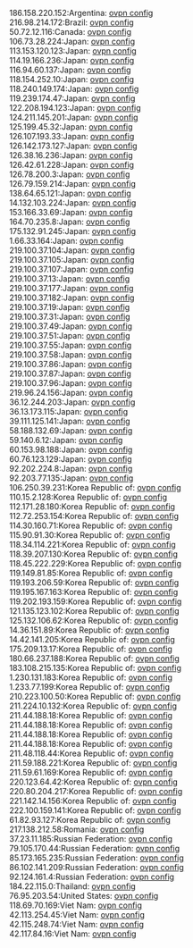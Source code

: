 186.158.220.152:Argentina: [ovpn config](vpn/186_158_220_152.ovpn)  
216.98.214.172:Brazil: [ovpn config](vpn/216_98_214_172.ovpn)  
50.72.12.116:Canada: [ovpn config](vpn/50_72_12_116.ovpn)  
106.73.28.224:Japan: [ovpn config](vpn/106_73_28_224.ovpn)  
113.153.120.123:Japan: [ovpn config](vpn/113_153_120_123.ovpn)  
114.19.166.236:Japan: [ovpn config](vpn/114_19_166_236.ovpn)  
116.94.60.137:Japan: [ovpn config](vpn/116_94_60_137.ovpn)  
118.154.252.10:Japan: [ovpn config](vpn/118_154_252_10.ovpn)  
118.240.149.174:Japan: [ovpn config](vpn/118_240_149_174.ovpn)  
119.239.174.47:Japan: [ovpn config](vpn/119_239_174_47.ovpn)  
122.208.194.123:Japan: [ovpn config](vpn/122_208_194_123.ovpn)  
124.211.145.201:Japan: [ovpn config](vpn/124_211_145_201.ovpn)  
125.199.45.32:Japan: [ovpn config](vpn/125_199_45_32.ovpn)  
126.107.193.33:Japan: [ovpn config](vpn/126_107_193_33.ovpn)  
126.142.173.127:Japan: [ovpn config](vpn/126_142_173_127.ovpn)  
126.38.16.236:Japan: [ovpn config](vpn/126_38_16_236.ovpn)  
126.42.61.228:Japan: [ovpn config](vpn/126_42_61_228.ovpn)  
126.78.200.3:Japan: [ovpn config](vpn/126_78_200_3.ovpn)  
126.79.159.214:Japan: [ovpn config](vpn/126_79_159_214.ovpn)  
138.64.65.121:Japan: [ovpn config](vpn/138_64_65_121.ovpn)  
14.132.103.224:Japan: [ovpn config](vpn/14_132_103_224.ovpn)  
153.166.33.69:Japan: [ovpn config](vpn/153_166_33_69.ovpn)  
164.70.235.8:Japan: [ovpn config](vpn/164_70_235_8.ovpn)  
175.132.91.245:Japan: [ovpn config](vpn/175_132_91_245.ovpn)  
1.66.33.164:Japan: [ovpn config](vpn/1_66_33_164.ovpn)  
219.100.37.104:Japan: [ovpn config](vpn/219_100_37_104.ovpn)  
219.100.37.105:Japan: [ovpn config](vpn/219_100_37_105.ovpn)  
219.100.37.107:Japan: [ovpn config](vpn/219_100_37_107.ovpn)  
219.100.37.13:Japan: [ovpn config](vpn/219_100_37_13.ovpn)  
219.100.37.177:Japan: [ovpn config](vpn/219_100_37_177.ovpn)  
219.100.37.182:Japan: [ovpn config](vpn/219_100_37_182.ovpn)  
219.100.37.19:Japan: [ovpn config](vpn/219_100_37_19.ovpn)  
219.100.37.31:Japan: [ovpn config](vpn/219_100_37_31.ovpn)  
219.100.37.49:Japan: [ovpn config](vpn/219_100_37_49.ovpn)  
219.100.37.51:Japan: [ovpn config](vpn/219_100_37_51.ovpn)  
219.100.37.55:Japan: [ovpn config](vpn/219_100_37_55.ovpn)  
219.100.37.58:Japan: [ovpn config](vpn/219_100_37_58.ovpn)  
219.100.37.86:Japan: [ovpn config](vpn/219_100_37_86.ovpn)  
219.100.37.87:Japan: [ovpn config](vpn/219_100_37_87.ovpn)  
219.100.37.96:Japan: [ovpn config](vpn/219_100_37_96.ovpn)  
219.96.24.156:Japan: [ovpn config](vpn/219_96_24_156.ovpn)  
36.12.244.203:Japan: [ovpn config](vpn/36_12_244_203.ovpn)  
36.13.173.115:Japan: [ovpn config](vpn/36_13_173_115.ovpn)  
39.111.125.141:Japan: [ovpn config](vpn/39_111_125_141.ovpn)  
58.188.132.69:Japan: [ovpn config](vpn/58_188_132_69.ovpn)  
59.140.6.12:Japan: [ovpn config](vpn/59_140_6_12.ovpn)  
60.153.98.188:Japan: [ovpn config](vpn/60_153_98_188.ovpn)  
60.76.123.129:Japan: [ovpn config](vpn/60_76_123_129.ovpn)  
92.202.224.8:Japan: [ovpn config](vpn/92_202_224_8.ovpn)  
92.203.77.135:Japan: [ovpn config](vpn/92_203_77_135.ovpn)  
106.250.39.231:Korea Republic of: [ovpn config](vpn/106_250_39_231.ovpn)  
110.15.2.128:Korea Republic of: [ovpn config](vpn/110_15_2_128.ovpn)  
112.171.28.180:Korea Republic of: [ovpn config](vpn/112_171_28_180.ovpn)  
112.72.253.154:Korea Republic of: [ovpn config](vpn/112_72_253_154.ovpn)  
114.30.160.71:Korea Republic of: [ovpn config](vpn/114_30_160_71.ovpn)  
115.90.91.30:Korea Republic of: [ovpn config](vpn/115_90_91_30.ovpn)  
118.34.114.221:Korea Republic of: [ovpn config](vpn/118_34_114_221.ovpn)  
118.39.207.130:Korea Republic of: [ovpn config](vpn/118_39_207_130.ovpn)  
118.45.222.229:Korea Republic of: [ovpn config](vpn/118_45_222_229.ovpn)  
119.149.81.85:Korea Republic of: [ovpn config](vpn/119_149_81_85.ovpn)  
119.193.206.59:Korea Republic of: [ovpn config](vpn/119_193_206_59.ovpn)  
119.195.167.163:Korea Republic of: [ovpn config](vpn/119_195_167_163.ovpn)  
119.202.193.159:Korea Republic of: [ovpn config](vpn/119_202_193_159.ovpn)  
121.135.123.102:Korea Republic of: [ovpn config](vpn/121_135_123_102.ovpn)  
125.132.106.62:Korea Republic of: [ovpn config](vpn/125_132_106_62.ovpn)  
14.36.151.89:Korea Republic of: [ovpn config](vpn/14_36_151_89.ovpn)  
14.42.141.205:Korea Republic of: [ovpn config](vpn/14_42_141_205.ovpn)  
175.209.13.17:Korea Republic of: [ovpn config](vpn/175_209_13_17.ovpn)  
180.66.237.188:Korea Republic of: [ovpn config](vpn/180_66_237_188.ovpn)  
183.108.215.135:Korea Republic of: [ovpn config](vpn/183_108_215_135.ovpn)  
1.230.131.183:Korea Republic of: [ovpn config](vpn/1_230_131_183.ovpn)  
1.233.77.199:Korea Republic of: [ovpn config](vpn/1_233_77_199.ovpn)  
210.223.100.50:Korea Republic of: [ovpn config](vpn/210_223_100_50.ovpn)  
211.224.10.132:Korea Republic of: [ovpn config](vpn/211_224_10_132.ovpn)  
211.44.188.18:Korea Republic of: [ovpn config](vpn/211_44_188_18.ovpn)  
211.44.188.18:Korea Republic of: [ovpn config](vpn/211_44_188_18.ovpn)  
211.44.188.18:Korea Republic of: [ovpn config](vpn/211_44_188_18.ovpn)  
211.44.188.18:Korea Republic of: [ovpn config](vpn/211_44_188_18.ovpn)  
211.48.118.44:Korea Republic of: [ovpn config](vpn/211_48_118_44.ovpn)  
211.59.188.221:Korea Republic of: [ovpn config](vpn/211_59_188_221.ovpn)  
211.59.61.169:Korea Republic of: [ovpn config](vpn/211_59_61_169.ovpn)  
220.123.64.42:Korea Republic of: [ovpn config](vpn/220_123_64_42.ovpn)  
220.80.204.217:Korea Republic of: [ovpn config](vpn/220_80_204_217.ovpn)  
221.142.14.156:Korea Republic of: [ovpn config](vpn/221_142_14_156.ovpn)  
222.100.159.141:Korea Republic of: [ovpn config](vpn/222_100_159_141.ovpn)  
61.82.93.127:Korea Republic of: [ovpn config](vpn/61_82_93_127.ovpn)  
217.138.212.58:Romania: [ovpn config](vpn/217_138_212_58.ovpn)  
37.23.11.185:Russian Federation: [ovpn config](vpn/37_23_11_185.ovpn)  
79.105.170.44:Russian Federation: [ovpn config](vpn/79_105_170_44.ovpn)  
85.173.165.235:Russian Federation: [ovpn config](vpn/85_173_165_235.ovpn)  
86.102.141.209:Russian Federation: [ovpn config](vpn/86_102_141_209.ovpn)  
92.124.161.4:Russian Federation: [ovpn config](vpn/92_124_161_4.ovpn)  
184.22.115.0:Thailand: [ovpn config](vpn/184_22_115_0.ovpn)  
76.95.203.54:United States: [ovpn config](vpn/76_95_203_54.ovpn)  
118.69.70.169:Viet Nam: [ovpn config](vpn/118_69_70_169.ovpn)  
42.113.254.45:Viet Nam: [ovpn config](vpn/42_113_254_45.ovpn)  
42.115.248.74:Viet Nam: [ovpn config](vpn/42_115_248_74.ovpn)  
42.117.84.16:Viet Nam: [ovpn config](vpn/42_117_84_16.ovpn)  
